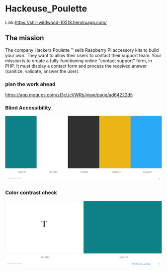 # Hackeuse_Poulette
 Link:https://still-wildwood-10518.herokuapp.com/

## The mission
The company Hackers Poulette ™ sells Raspberry Pi accessory kits to build your own. They want to allow their users to contact their support team. Your mission is to create a fully-functioning online "contact support" form, in PHP. It must display a contact form and process the received answer (sanitize, validate, answer the user).

### plan the work ahead
https://app.moqups.com/zI3cUcVWRb/view/page/ad64222d5

### Blind Accessibility

![Blind_safe](assets/img/ColorBlindSafeTheme.jpeg)

### Color contrast check


![color_contrast](assets/img/AdobeColorContrast.jfif)


